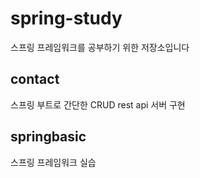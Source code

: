 # spring-study  

스프링 프레임워크를 공부하기 위한 저장소입니다  

## contact

스프링 부트로 간단한 CRUD rest api 서버 구현

## springbasic

스프링 프레임워크 실습

